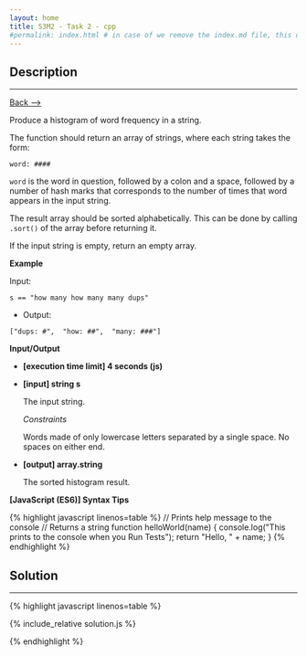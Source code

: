 ```yaml
---
layout: home
title: S3M2 - Task 2 - cpp
#permalink: index.html # in case of we remove the index.md file, this doc will be the index page
---
```


<div class="row">
<div class="columnStmt" markdown="1">

##  Description
------

[Back --> ](../README.md)

Produce a histogram of word frequency in a string.

The function should return an array of strings, where each string takes the form:

```
word: ####
```
`word` is the word in question, followed by a colon and a space, followed by a number of hash marks that corresponds to the number of times that word appears in the input string.

The result array should be sorted alphabetically. This can be done by calling `.sort()` of the array before returning it.

If the input string is empty, return an empty array.

**Example**

Input:

```
s == "how many how many many dups"
```

-   Output:

```
["dups: #",  "how: ##",  "many: ###"]
```

**Input/Output**

* **[execution time limit] 4 seconds (js)**

* **[input] string s**

    The input string.

    *Constraints*

    Words made of only lowercase letters separated by a single space. No spaces on either end.

* **[output] array.string**

    The sorted histogram result.

**[JavaScript (ES6)] Syntax Tips**

{% highlight javascript linenos=table %}
// Prints help message to the console
// Returns a string
function helloWorld(name) {
    console.log("This prints to the console when you Run Tests");
    return "Hello, " + name;
}
{% endhighlight %}

</div>
<div class="columnSol" markdown="1">

## Solution
------

{% highlight javascript linenos=table %}

{% include_relative solution.js %}

{% endhighlight %}

</div>
</div>